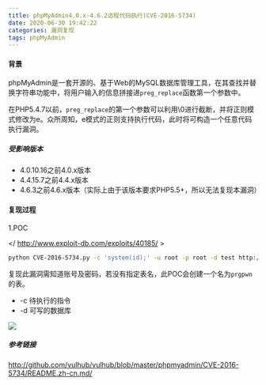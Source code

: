 ```yaml
---
title: phpMyAdmin4.0.x-4.6.2远程代码执行(CVE-2016-5734)
date: 2020-06-30 19:42:22
categories: 漏洞复现
tags: phpMyAdmin
---
```


#### 背景

phpMyAdmin是一套开源的、基于Web的MySQL数据库管理工具，在其查找并替换字符串功能中，将用户输入的信息拼接进`preg_replace`函数第一个参数中。

在PHP5.4.7以前，`preg_replace`的第一个参数可以利用\0进行截断，并将正则模式修改为e。众所周知，e模式的正则支持执行代码，此时将可构造一个任意代码执行漏洞。

<!--more-->

##### 受影响版本

- 4.0.10.16之前4.0.x版本
- 4.4.15.7之前4.4.x版本
- 4.6.3之前4.6.x版本（实际上由于该版本要求PHP5.5+，所以无法复现本漏洞）

#### 复现过程

1.POC

</ http://www.exploit-db.com/exploits/40185/ >

```bash
python CVE-2016-5734.py -c 'system(id);' -u root -p root -d test http://url:端口
```

复现此漏洞需知道账号及密码，若没有指定表名，此POC会创建一个名为`prgpwn`的表。

* -c 待执行的指令
* -d 可写的数据库

![](http://qn.laohuan.xin/2020-06-28_20-50-07.png)

##### 参考链接

<http://github.com/vulhub/vulhub/blob/master/phpmyadmin/CVE-2016-5734/README.zh-cn.md/>